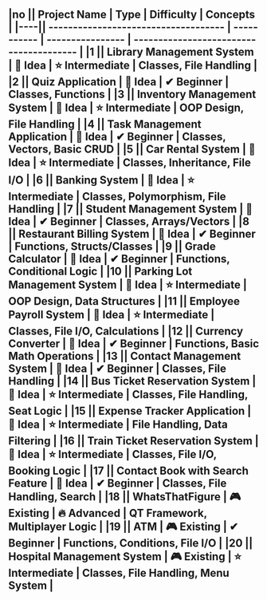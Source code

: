 |no  || Project Name                         | Type        | Difficulty       |   Concepts                                |
|----|| ------------------------------------ | ----------- | ---------------- |   --------------------------------------- |
|1   || **Library Management System**        | 📌 Idea     | ⭐ Intermediate |   Classes, File Handling                  |
|2   || **Quiz Application**                 | 📌 Idea     | ✔ Beginner      |   Classes, Functions                      |
|3   || **Inventory Management System**      | 📌 Idea     | ⭐ Intermediate |   OOP Design, File Handling               |
|4   || **Task Management Application**      | 📌 Idea     | ✔ Beginner      |   Classes, Vectors, Basic CRUD            |
|5   || **Car Rental System**                | 📌 Idea     | ⭐ Intermediate |   Classes, Inheritance, File I/O          |
|6   || **Banking System**                   | 📌 Idea     | ⭐ Intermediate |   Classes, Polymorphism, File Handling    |
|7   || **Student Management System**        | 📌 Idea     | ✔ Beginner      |   Classes, Arrays/Vectors                 |
|8   || **Restaurant Billing System**        | 📌 Idea     | ✔ Beginner      |   Functions, Structs/Classes              |
|9   || **Grade Calculator**                 | 📌 Idea     | ✔ Beginner      |   Functions, Conditional Logic            |
|10  || **Parking Lot Management System**    | 📌 Idea     | ⭐ Intermediate |   OOP Design, Data Structures             |
|11  || **Employee Payroll System**          | 📌 Idea     | ⭐ Intermediate |   Classes, File I/O, Calculations         |
|12  || **Currency Converter**               | 📌 Idea     | ✔ Beginner      |   Functions, Basic Math Operations        |
|13  || **Contact Management System**        | 📌 Idea     | ✔ Beginner      |   Classes, File Handling                  |
|14  || **Bus Ticket Reservation System**    | 📌 Idea     | ⭐ Intermediate |   Classes, File Handling, Seat Logic      |
|15  || **Expense Tracker Application**      | 📌 Idea     | ⭐ Intermediate |   File Handling, Data Filtering           |
|16  || **Train Ticket Reservation System**  | 📌 Idea     | ⭐ Intermediate |   Classes, File I/O, Booking Logic        |
|17  || **Contact Book with Search Feature** | 📌 Idea     | ✔ Beginner      |   Classes, File Handling, Search          |
|18  || **WhatsThatFigure**                  | 🎮 Existing | 🔥 Advanced     |   QT Framework, Multiplayer Logic         |
|19  || **ATM**                              | 🎮 Existing | ✔ Beginner      |   Functions, Conditions, File I/O         |
|20  || **Hospital Management System**       | 🎮 Existing | ⭐ Intermediate |   Classes, File Handling, Menu System     |
---------------------------------------------------------------------------------------------------------------------------